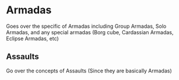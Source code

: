 # Armadas
Goes over the specific of Armadas including Group Armadas, Solo Armadas, and any special armadas (Borg cube, Cardassian Armadas, Eclipse Armadas, etc)

## Assaults
Go over the concepts of Assaults (Since they are basically Armadas)